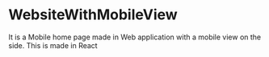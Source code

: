 # WebsiteWithMobileView
 It is a Mobile home page made in Web application with a mobile view on the side. This is made in React
